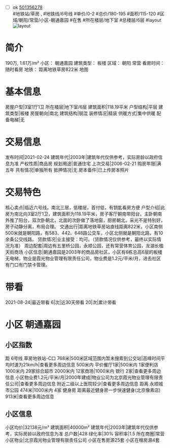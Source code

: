 - [ ] ok [501356278](https://bj.5i5j.com/ershoufang/501356278.html)  
 #地铁站/草房 ,  #地铁线/6号线
#单价/0-2 #总价/180-195 #面积/115-120   #区域/朝阳/常营/小区-朝通嘉园 #在售 #所在楼层/地下室 #总楼层/6层 #layout 
![layout](http://image2a.5i5j.com/bdir/layout/a8ee789691dc4428893d52606913a529.jpg_P5.jpg) 
# 简介 
 190万,  1.61万/m² 
小区： 朝通嘉园
建筑类型： 板楼
区域： 朝阳 常营
看房时间： 随时看房
地铁： 距离地铁草房822米 地图
# 基本信息 
 房屋户型|3室1厅1卫
所在楼层|地下室/6层
建筑面积|118.19平米
户型结构|平层
建筑类型|板楼
房屋朝向|南北
建筑结构|钢混
装修情况|精装
供暖方式|集中供暖
配备电梯|无
# 交易信息 
 发布时间|2021-02-24
建筑年代|2003年|建筑年代仅供参考，实际房龄以政府信息为准
产权性质|商品房
规划用途|普通住宅
上次交易|2006-02-21
购房年限|满五年
共有情况|单独所有
抵押情况|无
房本备件|已上传房本照片
# 交易特色 
 核心卖点|临近六号线，南北三居，低楼层，首付低，有钥匙看房方便
户型介绍|此房为南北向3室2厅1卫，建筑面积为118.19平米，房子客厅朝南带阳台，主卧朝南外推了阳台，双次卧朝北，北面的次卧做了落地窗，厨房朝北，采光不是特别好，房子动静分离，布局合理。
交通出行|距离地铁草房站直线距离822米，小区南侧500米就是朝阳路，有583、442、648路公交车，小区北侧就是朝阳北路，有10余条公交线路。
贷款情况|业主接受：均可。（贷款情况仅供参考，最终以实际情况为准）
周边配套|周边有五里桥公园，永顺公园，还有常营体育公园，龙湖长楹天街商场
小区信息|朝通嘉园是2003年的商品房社区，小区有6栋总高6层的板楼无电梯，物业是霞光物业管理有限责任公司，物业费是1.2元/平米/月，进去社区有门口有门禁卡管理。
# 带看 
 2021-08-24|最近带看	 6|次|近30天带看	 20|次|累计带看
# 小区 朝通嘉园
## 小区指数 
 距 6号线 草房地铁站-C口 768米|500米区域范围内暂未搜索到公交站|高峰时间平均时速为21km/h|查看更多周边信息
500米内 平价餐厅1家|500米内 1家便利店
1000米内 29家综合超市
2000米内 12家商场|1000米内 银行 2家|查看更多周边信息
小区物业费1.2元/平米/月|2000年建成|物业公司为北京霞光物业管理有限责任公司|查看更多周边信息
附近二级以上医院较少|查看更多周边信息
距离 永顺城市公园 474米|1000米内 4家 健身房
距离最近健身房一步快速健身(北京像素店) 913米|查看更多周边信息
## 小区信息 
 小区均价|32138元/m²
建筑面积|40000m²
建筑年代|2003年|建筑年代仅供参考，实际房龄以政府信息为准
总户数|428
绿化率|30%
容积率|1.5
所在商圈|常营
小区物业|北京霞光物业管理有限责任公司
小区在售房源25套
小区在租房源4套
